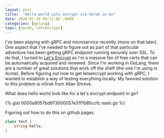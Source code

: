 ```yaml
---
layout: post
title:  "Hello world Lets encrypt via nGrok in Go"
date: 2020-01-29 09:51:02 -0800
categories: [golang]
tags: [ngrok, letsencrypt]
---
```


I've been playing with gRPC and microservice recently (more on that later). One aspect that I've needed to figure out as part of that particular adventure has been getting gRPC endpoint running securely over SSL.  To do that, I turned to [Let's Encrypt](https://letsencrypt.org) as I'm a massive fan of free certs that can be automatically acquired and renewed.  Since I'm working in GoLang, there are a number of great solutions that work off the shelf (the one I'm using is Acme).  Before figuring out how to get letsencrypt working with gRPC, I wanted to establish a way of testing everything locally.  My favored solution to this problem is nGrok from Allan Shreve.

What does hello world look like for a let's encrypt endpoint in go?

{% gist 0000a9057bd973000057e31f1085ccfc main.go %}

Figuring out how to do this on github pages.

```cs
class test {
    string hello;
}
```
